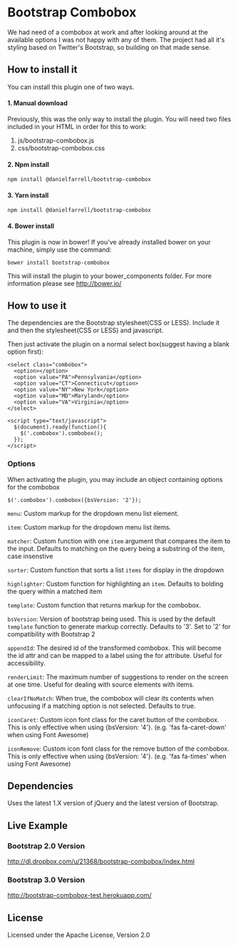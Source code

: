 # Bootstrap Combobox

We had need of a combobox at work and after looking around at the available options I was not happy with any of them.  The project had all it's styling based on Twitter's Bootstrap, so building on that made sense.

## How to install it

You can install this plugin one of two ways.

#### 1. Manual download

Previously, this was the only way to install the plugin. You will need two files included in your HTML in order for this to work:

1. js/bootstrap-combobox.js
2. css/bootstrap-combobox.css

#### 2. Npm install

```
npm install @danielfarrell/bootstrap-combobox
```

#### 3. Yarn install

```
npm install @danielfarrell/bootstrap-combobox
```

#### 4. Bower install

This plugin is now in bower! If you've already installed bower on your machine, simply use the command:

```
bower install bootstrap-combobox
```

This will install the plugin to your bower_components folder. For more information please see http://bower.io/

## How to use it

The dependencies are the Bootstrap stylesheet(CSS or LESS).  Include it and then the stylesheet(CSS or LESS) and javascript.

Then just activate the plugin on a normal select box(suggest having a blank option first):

    <select class="combobox">
      <option></option>
      <option value="PA">Pennsylvania</option>
      <option value="CT">Connecticut</option>
      <option value="NY">New York</option>
      <option value="MD">Maryland</option>
      <option value="VA">Virginia</option>
    </select>

    <script type="text/javascript">
      $(document).ready(function(){
        $('.combobox').combobox();
      });
    </script>

### Options

When activating the plugin, you may include an object containing options for the combobox

    $('.combobox').combobox({bsVersion: '2'});

`menu`: Custom markup for the dropdown menu list element.

`item`: Custom markup for the dropdown menu list items.

`matcher`: Custom function with one `item` argument that compares the item to the input. Defaults to matching on the query being a substring of the item, case insenstive

 `sorter`: Custom function that sorts a list `items` for display in the dropdown

 `highlighter`: Custom function for highlighting an `item`. Defaults to bolding the query within a matched item

 `template`: Custom function that returns markup for the combobox.

 `bsVersion`: Version of bootstrap being used. This is used by the default `template` function to generate markup correctly. Defaults to '3'. Set to '2' for compatibility with Bootstrap 2

 `appendId`: The desired id of the transformed combobox. This will become the id attr and can be mapped to a label using the for attribute. Useful for accessibility.

 `renderLimit`: The maximum number of suggestions to render on the screen at one time. Useful for dealing with source elements with items.

 `clearIfNoMatch`: When true, the combobox will clear its contents when unfocusing if a matching option is not selected. Defaults to true.

 `iconCaret`: Custom icon font class for the caret button of the combobox. This is only effective when using {bsVersion: '4'}. (e.g. 'fas fa-caret-down' when using Font Awesome)

 `iconRemove`: Custom icon font class for the remove button of the combobox. This is only effective when using {bsVersion: '4'}. (e.g. 'fas fa-times' when using Font Awesome)
 
 


## Dependencies
Uses the latest 1.X version of jQuery and the latest version of Bootstrap.

## Live Example

### Bootstrap 2.0 Version
http://dl.dropbox.com/u/21368/bootstrap-combobox/index.html

### Bootstrap 3.0 Version
http://bootstrap-combobox-test.herokuapp.com/

## License

Licensed under the Apache License, Version 2.0
